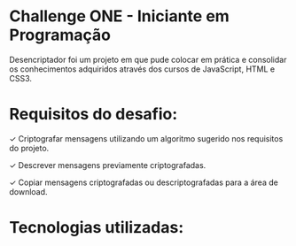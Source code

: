 # Challenge ONE - Iniciante em Programação
Desencriptador foi um projeto em que pude colocar em prática e consolidar os conhecimentos adquiridos através dos cursos de JavaScript, HTML e CSS3.




# Requisitos do desafio:

✓ Criptografar mensagens utilizando um algoritmo sugerido nos requisitos do projeto.

✓ Descrever mensagens previamente criptografadas.

✓ Copiar mensagens criptografadas ou descriptografadas para a área de download.
 

 
 # Tecnologias utilizadas:
 


